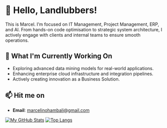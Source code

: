 # 👋 Hello, Landlubbers!

This is Marcel. I’m focused on IT Management, Project Management, ERP, and AI. From hands-on code optimisation to strategic system architecture, I actively engage with clients and internal teams to ensure smooth operations.

## 🌱 What I'm Currently Working On

- Exploring advanced data mining models for real-world applications.
- Enhancing enterprise cloud infrastructure and integration pipelines.
- Actively creating innovation as a Business Solution.

## 📫 Hit me on

- **Email**: marcelinohambali@gmail.com

[![My GitHub Stats](https://github-readme-stats.vercel.app/api?username=HambaliMarcel&show_icons=true&theme=transparent&hide=prs,issues,contribs&show=reviews&hide_border=true)](https://github.com/anuraghazra/github-readme-stats) [![Top Langs](https://github-readme-stats.vercel.app/api/top-langs/?username=HambaliMarcel&layout=compact&theme=transparent&hide_border=true)](https://github.com/anuraghazra/github-readme-stats)
